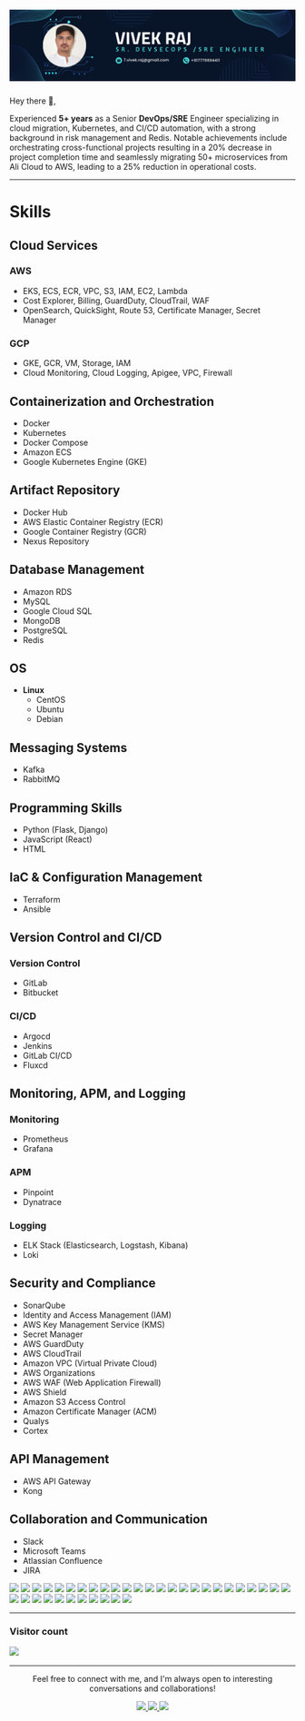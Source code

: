 # [![vivek raj header](https://raw.githubusercontent.com/vivek-raj1/vivek-raj1/main/images/vivek.png)](https://vivek-raj.medium.com/)
<p>
Hey there 👋,

Experienced <b>5+ years</b> as a Senior <b>DevOps/SRE</b> Engineer specializing in cloud migration, Kubernetes, and CI/CD automation, with a strong background in risk management and Redis. Notable achievements include orchestrating cross-functional projects resulting in a 20% decrease in project completion time and seamlessly migrating 50+ microservices from Ali Cloud to AWS, leading to a 25% reduction in operational costs.
</p>

 ---

# Skills

## Cloud Services

### AWS
- EKS, ECS, ECR, VPC, S3, IAM, EC2, Lambda
- Cost Explorer, Billing, GuardDuty, CloudTrail, WAF
- OpenSearch, QuickSight, Route 53, Certificate Manager, Secret Manager

### GCP
- GKE, GCR, VM, Storage, IAM
- Cloud Monitoring, Cloud Logging, Apigee, VPC, Firewall

## Containerization and Orchestration

- Docker
- Kubernetes
- Docker Compose
- Amazon ECS
- Google Kubernetes Engine (GKE)

## Artifact Repository

- Docker Hub
- AWS Elastic Container Registry (ECR)
- Google Container Registry (GCR)
- Nexus Repository

## Database Management

- Amazon RDS
- MySQL
- Google Cloud SQL
- MongoDB
- PostgreSQL
- Redis

## OS

- **Linux**
  - CentOS
  - Ubuntu
  - Debian

## Messaging Systems
  - Kafka
  - RabbitMQ

## Programming Skills

- Python (Flask, Django)
- JavaScript (React)
- HTML

## IaC & Configuration Management

- Terraform
- Ansible

## Version Control and CI/CD

### Version Control
- GitLab
- Bitbucket

### CI/CD
- Argocd
- Jenkins
- GitLab CI/CD
- Fluxcd

## Monitoring, APM, and Logging

### Monitoring
- Prometheus
- Grafana

### APM
- Pinpoint
- Dynatrace

### Logging
- ELK Stack (Elasticsearch, Logstash, Kibana)
- Loki

## Security and Compliance

- SonarQube
- Identity and Access Management (IAM)
- AWS Key Management Service (KMS)
- Secret Manager
- AWS GuardDuty
- AWS CloudTrail
- Amazon VPC (Virtual Private Cloud)
- AWS Organizations
- AWS WAF (Web Application Firewall)
- AWS Shield
- Amazon S3 Access Control
- Amazon Certificate Manager (ACM)
- Qualys
- Cortex

## API Management

- AWS API Gateway
- Kong

## Collaboration and Communication

- Slack
- Microsoft Teams
- Atlassian Confluence
- JIRA


<p align="left">
  <img width="50px" src="https://img.icons8.com/color/512/amazon-web-services.png"/> <!-- AWS -->
  <img width="50px" src="https://img.icons8.com/color/512/google-cloud.png"/> <!-- GCP -->
  <img width="50px" src="https://img.icons8.com/color/512/docker.png"/> <!-- Docker -->
  <img width="50px" src="https://img.icons8.com/color/512/kubernetes.png"/> <!-- Kubernetes -->
  <img width="60px" src="https://d2908q01vomqb2.cloudfront.net/da4b9237bacccdf19c0760cab7aec4a8359010b0/2020/04/08/Screen-Shot-2020-04-08-at-10.19.52-AM.png"/> 
  <img width="50px" src="https://img.icons8.com/color/512/mysql.png"/> <!-- MySQL -->
  <img width="50px" src="https://img.icons8.com/color/512/mongodb.png"/> <!-- MongoDB -->
  <img width="50px" src="https://img.icons8.com/color/512/postgreesql.png"/> <!-- PostgreSQL -->
  <img width="50px" src="https://img.icons8.com/color/512/redis.png"/> <!-- Redis -->
  <img width="50px" src="https://img.icons8.com/color/512/linux.png"/> <!-- Linux - Centos, Ubuntu, Debian -->
  <img width="30px" src="https://upload.wikimedia.org/wikipedia/commons/0/05/Apache_kafka.svg"/> <!-- Kafka -->
  <img width="70px" src="https://www.rabbitmq.com/img/logo-rabbitmq.svg"/> <!-- RabbitMQ -->
  <img width="50px" src="https://img.icons8.com/color/512/python.png"/> <!-- Python (Flask, Django) -->
  <img width="50px" src="https://upload.wikimedia.org/wikipedia/commons/a/a7/React-icon.svg"/> <!-- JavaScript (React) -->
  <img width="50px" src="https://img.icons8.com/color/512/html-5.png"/> <!-- HTML -->
  <img width="50px" src="https://img.icons8.com/color/512/terraform.png"/> <!-- Terraform -->
  <img width="50px" src="https://img.icons8.com/color/512/ansible.png"/> <!-- Ansible -->
  <img width="50px" src="https://img.icons8.com/color/512/gitlab.png"/> <!-- Version Control - GitLab -->
  <img width="50px" src="https://img.icons8.com/color/512/bitbucket.png"/> <!-- Version Control - Bitbucket -->
  <img width="50px" src="https://argo-cd.readthedocs.io/en/stable/assets/logo.png"/> <!-- CICD - Argocd -->
  <img width="50px" src="https://img.icons8.com/color/512/jenkins.png"/> <!-- CICD - Jenkins -->
  <img width="50px" src="https://avatars.githubusercontent.com/u/52158677?s=200&v=4"/> <!-- CICD - Fluxcd -->
  <img width="50px" src="https://upload.wikimedia.org/wikipedia/commons/3/38/Prometheus_software_logo.svg"/> <!-- Monitoring - Prometheus -->
  <img width="50px" src="https://img.icons8.com/color/512/grafana.png"/> <!-- Monitoring - Grafana -->
  <img width="70px" src="https://webplutora.wpenginepowered.com/wp-content/uploads/2018/11/pinpoint.jpg"/> <!-- APM - Pinpoint -->
  <img width="50px" src="https://img.site24x7static.com/images/site24x7-logo-new.svg?p=Nov_20_2023_1"/> <!-- site24x7 -->
  <img width="50px" src="https://www.npmjs.com/npm-avatar/eyJhbGciOiJIUzI1NiIsInR5cCI6IkpXVCJ9.eyJhdmF0YXJVUkwiOiJodHRwczovL3MuZ3JhdmF0YXIuY29tL2F2YXRhci9mYWE4MjI2NmRmMmYwZTc1OTgzNzkxZDFiODAwZDdhMz9zaXplPTQ5NiZkZWZhdWx0PXJldHJvIn0.x8bEPwVj7AjJWLi9x95yadGNRRyiA-9Yp199ESL5VXA"/> <!-- APM - Dynatrace -->
  <img width="50px" src="https://img.icons8.com/color/512/elasticsearch.png"/> <!-- Logging - Elasticsearch -->
  <img width="50px" src="https://img.icons8.com/color/512/logstash.png"/> <!-- Logging - Logstash -->
  <img width="50px" src="https://img.icons8.com/color/512/kibana.png"/> <!-- Logging - Kibana -->
  <img width="70px" src="https://grafana.com/docs/loki/latest/logo_and_name.png"/> <!-- Logging - Loki -->
  <img width="50px" src="https://img.icons8.com/color/512/api.png"/> <!-- Kong -->
  <img width="50px" src="https://img.icons8.com/color/512/slack.png"/> <!-- Slack -->
  <img width="50px" src="https://img.icons8.com/color/512/microsoft-teams.png"/> <!-- Microsoft Teams -->
  <img width="50px" src="https://img.icons8.com/color/512/atlassian-confluence.png"/> <!-- Atlassian Confluence -->
  <img width="50px" src="https://img.icons8.com/color/512/jira.png"/> <!-- JIRA -->
</p>
<hr>
<h3> Visitor count </h3>
<p align="left">
  <img src="https://profile-counter.glitch.me/vivek-raj1/count.svg" />
</p>
<hr>
<p align="center"> Feel free to connect with me, and I'm always open to interesting conversations and collaborations!</p>
<p align="center">
  <a href="mailto:7.vivke.raj@gmail.com">
  <img width="50px"  src="https://img.icons8.com/doodle/512/gmail.png"/>
  </a>
  <a href="https://linkedin.com/in/vivek-raj0">
  <img width="50px"  src="https://img.icons8.com/color/512/linkedin.png"/>
  </a>
  <a href="https://web.telegram.org/k/#@vivek_raj3">
  <img width="50px"  src="https://img.icons8.com/color/512/telegram-app.png"/>
  </a>
</p>